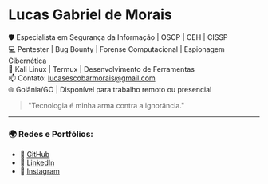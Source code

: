 # Lucas Gabriel de Morais

🛡️ Especialista em Segurança da Informação | OSCP | CEH | CISSP  
💻 Pentester | Bug Bounty | Forense Computacional | Espionagem Cibernética  
🐧 Kali Linux | Termux | Desenvolvimento de Ferramentas  
📫 Contato: lucasescobarmorais@gmail.com  
🌐 Goiânia/GO | Disponível para trabalho remoto ou presencial

> "Tecnologia é minha arma contra a ignorância."

---

### 🌍 Redes e Portfólios:

- 🔗 [GitHub](https://github.com/Lalalucas)
- 💼 [LinkedIn](https://www.linkedin.com/in/lucas-morais-504aaa1a2)
- 📸 [Instagram](https://www.instagram.com/lucaspittoco?igsh=dXdjNTYzMW83Z3Vn)
